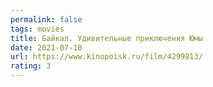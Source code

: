 ```yaml
---
permalink: false
tags: movies
title: Байкал. Удивительные приключения Юмы
date: 2021-07-10
url: https://www.kinopoisk.ru/film/4299813/
rating: 3
---
```

